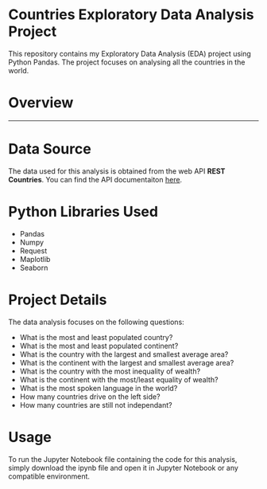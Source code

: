 # Countries Exploratory Data Analysis Project
This repository contains my Exploratory Data Analysis (EDA) project using Python Pandas. The project focuses on analysing all the countries in the world.

# Overview
___

# Data Source
The data used for this analysis is obtained from the web API **REST Countries**. You can find the API documentaiton [here](https://restcountries.com/).

# Python Libraries Used
* Pandas
* Numpy
* Request
* Maplotlib
* Seaborn

# Project Details
The data analysis focuses on the following questions:
* What is the most and least populated country?
* What is the most and least populated continent?
* What is the country with the largest and smallest average area?
* What is the continent with the largest and smallest average area?
* What is the country with the most inequality of wealth?
* What is the continent with the most/least equality of wealth?
* What is the most spoken language in the world?
* How many countries drive on the left side?
* How many countries are still not independant?

# Usage
To run the Jupyter Notebook file containing the code for this analysis, simply download the ipynb file and open it in Jupyter Notebook or any compatible environment.
